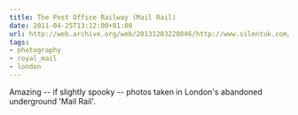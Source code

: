 ```yaml
---
title: The Post Office Railway (Mail Rail)
date: 2011-04-25T13:12:00+01:00
url: http://web.archive.org/web/20131203220846/http://www.silentuk.com/?p=2792
tags:
- photography
- royal_mail
- london
---
```

Amazing -- if slightly spooky -- photos taken in London's abandoned underground 'Mail Rail'.
